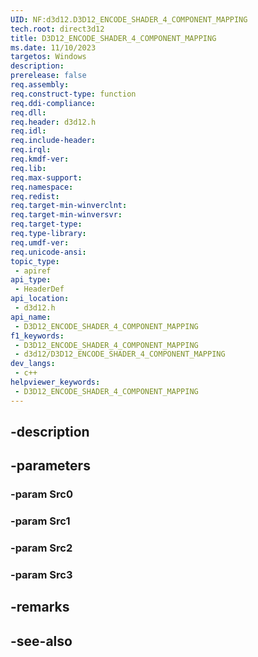 ```yaml
---
UID: NF:d3d12.D3D12_ENCODE_SHADER_4_COMPONENT_MAPPING
tech.root: direct3d12
title: D3D12_ENCODE_SHADER_4_COMPONENT_MAPPING
ms.date: 11/10/2023
targetos: Windows
description: 
prerelease: false
req.assembly: 
req.construct-type: function
req.ddi-compliance: 
req.dll: 
req.header: d3d12.h
req.idl: 
req.include-header: 
req.irql: 
req.kmdf-ver: 
req.lib: 
req.max-support: 
req.namespace: 
req.redist: 
req.target-min-winverclnt: 
req.target-min-winversvr: 
req.target-type: 
req.type-library: 
req.umdf-ver: 
req.unicode-ansi: 
topic_type:
 - apiref
api_type:
 - HeaderDef
api_location:
 - d3d12.h
api_name:
 - D3D12_ENCODE_SHADER_4_COMPONENT_MAPPING
f1_keywords:
 - D3D12_ENCODE_SHADER_4_COMPONENT_MAPPING
 - d3d12/D3D12_ENCODE_SHADER_4_COMPONENT_MAPPING
dev_langs:
 - c++
helpviewer_keywords:
 - D3D12_ENCODE_SHADER_4_COMPONENT_MAPPING
---
```


## -description

## -parameters

### -param Src0

### -param Src1

### -param Src2

### -param Src3

## -remarks

## -see-also

